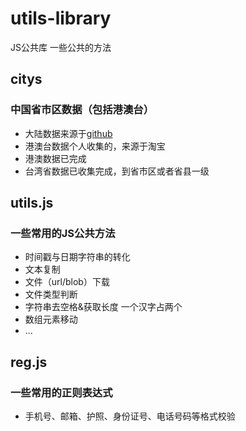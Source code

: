 # utils-library
JS公共库 一些公共的方法

## citys

### 中国省市区数据（包括港澳台）

- 大陆数据来源于[github](https://github.com/modood/Administrative-divisions-of-China/blob/master/dist/pca-code.json)
- 港澳台数据个人收集的，来源于淘宝
- 港澳数据已完成
- 台湾省数据已收集完成，到省市区或者省县一级

## utils.js

### 一些常用的JS公共方法

- 时间戳与日期字符串的转化
- 文本复制
- 文件（url/blob）下载
- 文件类型判断
- 字符串去空格&获取长度 一个汉字占两个
- 数组元素移动
- ...

## reg.js

### 一些常用的正则表达式

- 手机号、邮箱、护照、身份证号、电话号码等格式校验
